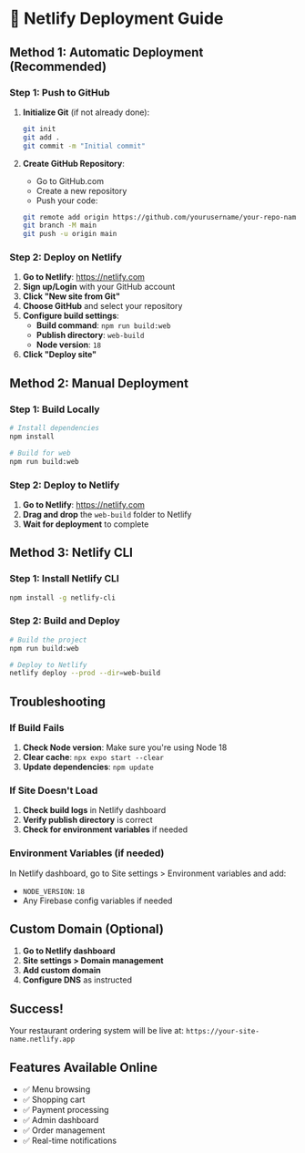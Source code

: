 # 🚀 Netlify Deployment Guide

## Method 1: Automatic Deployment (Recommended)

### Step 1: Push to GitHub
1. **Initialize Git** (if not already done):
   ```bash
   git init
   git add .
   git commit -m "Initial commit"
   ```

2. **Create GitHub Repository**:
   - Go to GitHub.com
   - Create a new repository
   - Push your code:
   ```bash
   git remote add origin https://github.com/yourusername/your-repo-name.git
   git branch -M main
   git push -u origin main
   ```

### Step 2: Deploy on Netlify
1. **Go to Netlify**: https://netlify.com
2. **Sign up/Login** with your GitHub account
3. **Click "New site from Git"**
4. **Choose GitHub** and select your repository
5. **Configure build settings**:
   - **Build command**: `npm run build:web`
   - **Publish directory**: `web-build`
   - **Node version**: `18`
6. **Click "Deploy site"**

## Method 2: Manual Deployment

### Step 1: Build Locally
```bash
# Install dependencies
npm install

# Build for web
npm run build:web
```

### Step 2: Deploy to Netlify
1. **Go to Netlify**: https://netlify.com
2. **Drag and drop** the `web-build` folder to Netlify
3. **Wait for deployment** to complete

## Method 3: Netlify CLI

### Step 1: Install Netlify CLI
```bash
npm install -g netlify-cli
```

### Step 2: Build and Deploy
```bash
# Build the project
npm run build:web

# Deploy to Netlify
netlify deploy --prod --dir=web-build
```

## Troubleshooting

### If Build Fails
1. **Check Node version**: Make sure you're using Node 18
2. **Clear cache**: `npx expo start --clear`
3. **Update dependencies**: `npm update`

### If Site Doesn't Load
1. **Check build logs** in Netlify dashboard
2. **Verify publish directory** is correct
3. **Check for environment variables** if needed

### Environment Variables (if needed)
In Netlify dashboard, go to Site settings > Environment variables and add:
- `NODE_VERSION`: `18`
- Any Firebase config variables if needed

## Custom Domain (Optional)
1. **Go to Netlify dashboard**
2. **Site settings > Domain management**
3. **Add custom domain**
4. **Configure DNS** as instructed

## Success!
Your restaurant ordering system will be live at: `https://your-site-name.netlify.app`

## Features Available Online
- ✅ Menu browsing
- ✅ Shopping cart
- ✅ Payment processing
- ✅ Admin dashboard
- ✅ Order management
- ✅ Real-time notifications 